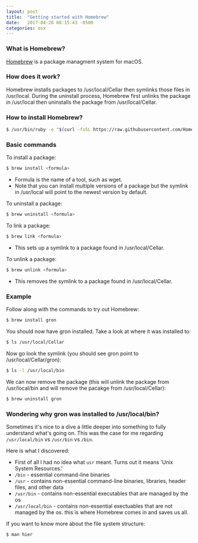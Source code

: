 ```yaml
---
layout: post
title:  "Getting started with Homebrew"
date:   2017-04-26 08:15:43 -0500
categories: osx
---
```



### What is Homebrew?

[Homebrew](https://brew.sh/) is a package managment system for macOS.

### How does it work?

Homebrew installs packages to /usr/local/Cellar then symlinks those files in /usr/local.
During the uninstall process, Homebrew first unlinks the package in /usr/local then
uninstalls the package from /usr/local/Cellar.

### How to install Homebrew?

```sh
$ /usr/bin/ruby -e "$(curl -fsSL https://raw.githubusercontent.com/Homebrew/install/master/install)"
```

### Basic commands

To install a package:
```sh
$ brew install <formula>
```
* Formula is the name of a tool, such as wget.
* Note that you can install multiple versions of a package but the symlink in /usr/local will point to the newest version by default.

To uninstall a package:
```sh
$ brew uninstall <formula>
```

To link a package:
```sh
$ brew link <formula>
```
* This sets up a symlink to a package found in /usr/local/Cellar.

To unlink a package:
```sh
$ brew unlink <formula>
```
* This removes the symlink to a package found in /usr/local/Cellar.

### Example

Follow along with the commands to try out Homebrew:

```sh
$ brew install gron
```

You should now have gron installed. Take a look at where it was installed to:
```sh
$ ls /usr/local/Cellar
```
Now go look the symlink (you should see gron point to /usr/local/Cellar/gron):
```sh
$ ls -l /usr/local/bin
```

We can now remove the package (this will unlink the package from /usr/local/bin and will remove the pacakge from /usr/local/Cellar):
```sh
$ brew uninstall gron
```

### Wondering why gron was installed to /usr/local/bin?
Sometimes it's nice to a dive a little deeper into something to fully understand
what's going on. This was the case for me regarding `/usr/local/bin` vs `/usr/bin` vs `/bin`.

Here is what I discovered:

* First of all I had no idea what `usr` meant. Turns out it means 'Unix System Resources.'
* `/bin` - essential command-line binaries
* `/usr` - contains non-essential command-line binaries, libraries, header files, and other data
* `/usr/bin` - contains non-essential executables that are managed by the os
* `/usr/local/bin` - contains non-essential exectuables that are not managed by the os. this is where Homebrew comes in and saves us all.

If you want to know more about the file system structure:
```sh
$ man hier
```
